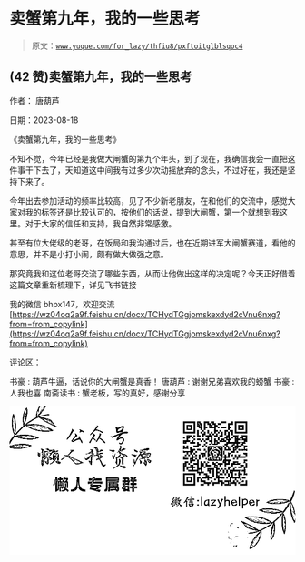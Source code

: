 # 卖蟹第九年，我的一些思考

> 原文：[`www.yuque.com/for_lazy/thfiu8/pxftoitglblsqoc4`](https://www.yuque.com/for_lazy/thfiu8/pxftoitglblsqoc4)



## (42 赞)卖蟹第九年，我的一些思考 

作者： 唐葫芦 

日期：2023-08-18 

《卖蟹第九年，我的一些思考》 

不知不觉，今年已经是我做大闸蟹的第九个年头，到了现在，我确信我会一直把这件事干下去了，天知道这中间我有过多少次动摇放弃的念头，不过好在，我还是坚持下来了。 

今年出去参加活动的频率比较高，见了不少新老朋友，在和他们的交流中，感觉大家对我的标签还是比较认可的，按他们的话说，提到大闸蟹，第一个就想到我这里。对于大家的信任和支持，我自然非常感激。 

甚至有位大佬级的老哥，在饭局和我沟通过后，也在近期进军大闸蟹赛道，看他的意思，并不是小打小闹，颇有做大做强之意。 

那究竟我和这位老哥交流了哪些东西，从而让他做出这样的决定呢？今天正好借着这篇文章重新梳理下，详见飞书链接 

我的微信 bhpx147，欢迎交流[https://wz04oq2a9f.feishu.cn/docx/TCHydTGgjomskexdyd2cVnu6nxg?from=from_copylink](https://wz04oq2a9f.feishu.cn/docx/TCHydTGgjomskexdyd2cVnu6nxg?from=from_copylink) 

评论区： 

书豪 : 葫芦牛逼，话说你的大闸蟹是真香！ 唐葫芦 : 谢谢兄弟喜欢我的螃蟹 书豪 : 人我也喜 南斋读书 : 蟹老板，写的真好，感谢分享 

![](img/894d30a529e7c37bcd3392323c99941c.png) 